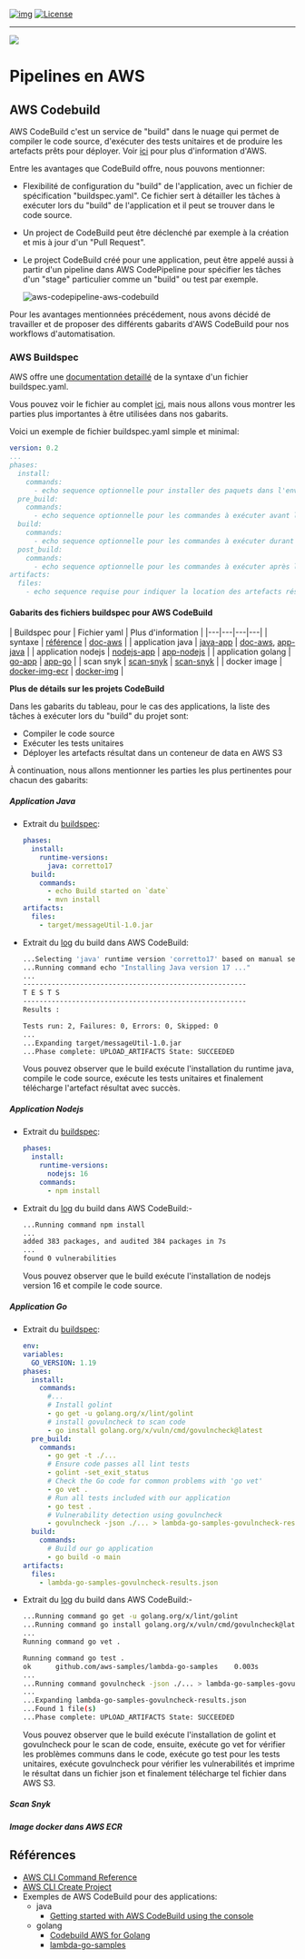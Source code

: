 <!-- ENTETE -->
[![img](https://img.shields.io/badge/Lifecycle-Experimental-339999)](https://www.quebec.ca/gouv/politiques-orientations/vitrine-numeriqc/accompagnement-des-organismes-publics/demarche-conception-services-numeriques)
[![License](https://img.shields.io/badge/Licence-LiLiQ--R-blue)](LICENSE_FR)

---

<div>
    <img src="https://github.com/CQEN-QDCE/.github/blob/main/images/mcn.png">
</div>
<!-- FIN ENTETE -->

# Pipelines en AWS

## AWS Codebuild

AWS CodeBuild c'est un service de "build" dans le nuage qui permet de compiler le code source, d'exécuter des tests unitaires et de produire les artefacts prêts pour déployer.
Voir [ici](https://docs.aws.amazon.com/codebuild/latest/userguide/welcome.html) pour plus d'information d'AWS.

Entre les avantages que CodeBuild offre, nous pouvons mentionner:
- Flexibilité de configuration du "build" de l'application, avec un fichier de spécification "buildspec.yaml". Ce fichier sert à détailler les tâches à exécuter lors du "build" de l'application et il peut se trouver dans le code source.
- Un project de CodeBuild peut être déclenché par exemple à la création et mis à jour d'un "Pull Request".
- Le project CodeBuild créé pour une application, peut être appelé aussi à partir d'un pipeline dans AWS CodePipeline pour spécifier les tâches d'un "stage" particulier comme un "build" ou test par exemple.

  ![aws-codepipeline-aws-codebuild](images/pipeline.png)

Pour les avantages mentionnées précédement, nous avons décidé de travailler et de proposer des différents gabarits d'AWS CodeBuild pour nos workflows d'automatisation.

### AWS Buildspec

AWS offre une [documentation detaillé](https://docs.aws.amazon.com/codebuild/latest/userguide/getting-started-create-build-spec-console.html) de la syntaxe d'un fichier buildspec.yaml.

Vous pouvez voir le fichier au complet [ici](CodeBuild/buildspec_ref.yaml), mais nous allons vous montrer les parties plus importantes à être utilisées dans nos gabarits.

Voici un exemple de fichier buildspec.yaml simple et minimal:

```yaml
version: 0.2
...
phases:
  install:
    commands:
      - echo sequence optionnelle pour installer des paquets dans l'environnement du "build"
  pre_build:
    commands:
      - echo sequence optionnelle pour les commandes à exécuter avant le "build". Par exemple pour se logger au repository Amazon ECR.
  build:
    commands:
      - echo sequence optionnelle pour les commandes à exécuter durant le "build". Par exemple pour installer maven.
  post_build:
    commands:
      - echo sequence optionnelle pour les commandes à exécuter après le "build". Par exemple, pousser l'image docker au repository Amazon ECR.
artifacts:
  files:
    - echo sequence requise pour indiquer la location des artefacts résultat du "build"
```

#### Gabarits des fichiers buildspec pour AWS CodeBuild

| Buildspec pour  | Fichier yaml  | Plus d'information  |
|---|---|---|---|
| syntaxe  | [référence](CodeBuild/buildspec_ref.yaml)  | [doc-aws](https://docs.aws.amazon.com/codebuild/latest/userguide/build-spec-ref.html#build-spec.phases) |
| application java  | [java-app](CodeBuild/buildspec_app_java.yaml)  | [doc-aws](https://docs.aws.amazon.com/codebuild/latest/userguide/getting-started-create-build-spec-console.html), [app-java](#application-java) |
| application nodejs  | [nodejs-app](CodeBuild/buildspec_app_nodejs.yaml) | [app-nodejs](#application-nodejs) |
| application golang  | [go-app](CodeBuild/buildspec_app_go.yaml)  | [app-go](#application-go) |
| scan snyk  | [scan-snyk](CodeBuild/buildspec_scan_snyk.yaml)  | [scan-snyk](#scan-snyk)  |
| docker image  | [docker-img-ecr](CodeBuild/buildspec_docker.yaml)  | [docker-img](#image-docker-dans-aws-ecr) |

**Plus de détails sur les projets CodeBuild**

Dans les gabarits du tableau, pour le cas des applications, la liste des tâches à exécuter lors du "build" du projet sont:

- Compiler le code source
- Exécuter les tests unitaires
- Déployer les artefacts résultat dans un conteneur de data en AWS S3

À continuation, nous allons mentionner les parties les plus pertinentes pour chacun des gabarits: 

##### Application Java

- Extrait du [buildspec](CodeBuild/buildspec_app_java.yaml):
  ```yaml
  phases:
    install:
      runtime-versions:
        java: corretto17
    build:
      commands:
        - echo Build started on `date`
        - mvn install
  artifacts:
    files:
      - target/messageUtil-1.0.jar
  ```  
- Extrait du [log](CodeBuild/logs/logs-extract-java.log) du build dans AWS CodeBuild:

  ```bash
  ...Selecting 'java' runtime version 'corretto17' based on manual selections...
  ...Running command echo "Installing Java version 17 ..."
  ...
  -------------------------------------------------------
  T E S T S
  -------------------------------------------------------
  Results :

  Tests run: 2, Failures: 0, Errors: 0, Skipped: 0
  ...
  ...Expanding target/messageUtil-1.0.jar
  ...Phase complete: UPLOAD_ARTIFACTS State: SUCCEEDED
  ```

  Vous pouvez observer que le build exécute l'installation du runtime java, compile le code source, exécute les tests unitaires et finalement télécharge l'artefact résultat avec succès.
  
##### Application Nodejs

- Extrait du [buildspec](CodeBuild/buildspec_app_nodejs.yaml):
  ```yaml
  phases:
    install:
      runtime-versions:
        nodejs: 16
      commands:
        - npm install
  ```    
- Extrait du [log](CodeBuild/logs/log-extract-nodejs.log) du build dans AWS CodeBuild:-  

  ```bash
  ...Running command npm install
  ...
  added 383 packages, and audited 384 packages in 7s
  ...
  found 0 vulnerabilities
  ```
  Vous pouvez observer que le build exécute l'installation de nodejs version 16 et compile le code source. 

##### Application Go

- Extrait du [buildspec](CodeBuild/buildspec_app_go.yaml):
  ```yaml
  env:
  variables:
    GO_VERSION: 1.19
  phases:
    install:
      commands:
        #...
        # Install golint
        - go get -u golang.org/x/lint/golint        
        # install govulncheck to scan code
        - go install golang.org/x/vuln/cmd/govulncheck@latest           
    pre_build: 
      commands:
        - go get -t ./...
        # Ensure code passes all lint tests
        - golint -set_exit_status
        # Check the Go code for common problems with 'go vet'
        - go vet .
        # Run all tests included with our application
        - go test .
        # Vulnerability detection using govulncheck
        - govulncheck -json ./... > lambda-go-samples-govulncheck-results.json   
    build:
      commands:
        # Build our go application
        - go build -o main
  artifacts:
    files:
      - lambda-go-samples-govulncheck-results.json           
  ```    
- Extrait du [log](CodeBuild/logs/logs-extraxt-go.log) du build dans AWS CodeBuild:-  

  ```bash
  ...Running command go get -u golang.org/x/lint/golint
  ...Running command go install golang.org/x/vuln/cmd/govulncheck@latest
  ...
  Running command go vet .

  Running command go test .
  ok      github.com/aws-samples/lambda-go-samples    0.003s
  ...
  ...Running command govulncheck -json ./... > lambda-go-samples-govulncheck-results.json
  ...
  ...Expanding lambda-go-samples-govulncheck-results.json
  ...Found 1 file(s)
  ...Phase complete: UPLOAD_ARTIFACTS State: SUCCEEDED  
  ```
  Vous pouvez observer que le build exécute l'installation de golint et govulncheck pour le scan de code, ensuite, exécute go vet for vérifier les problèmes communs dans le code, exécute go test pour les tests unitaires, exécute govulncheck pour vérifier les vulnerabilités et imprime le résultat dans un fichier json et finalement télécharge tel fichier dans AWS S3.

##### Scan Snyk

##### Image docker dans AWS ECR

## Références

- [AWS CLI Command Reference](https://docs.aws.amazon.com/cli/latest/reference/codepipeline/create-pipeline.html)
- [AWS CLI Create Project](https://docs.aws.amazon.com/cli/latest/reference/codebuild/create-project.html)
- Exemples de AWS CodeBuild pour des applications:
  - java
    - [Getting started with AWS CodeBuild using the console](https://docs.aws.amazon.com/codebuild/latest/userguide/getting-started.html)
  - golang
    - [Codebuild AWS for Golang](https://abrahamlarrazolo.com/articles/codebuild-golang-aws/)
    - [lambda-go-samples](https://github.com/aws-samples/lambda-go-samples)